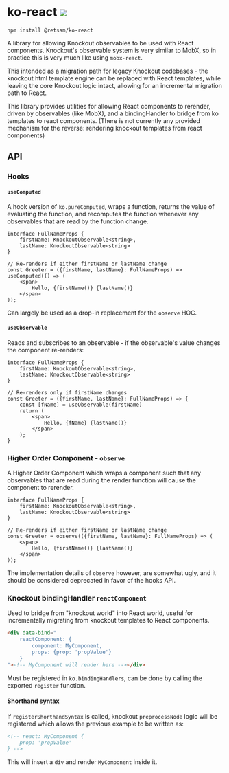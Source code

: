 # ko-react ![](https://img.shields.io/npm/types/@retsam/ko-react.svg?style=flat)

```
npm install @retsam/ko-react
```

A library for allowing Knockout observables to be used with React components.  Knockout's observable system is very similar to MobX, so in practice this is very much like using `mobx-react`.

This intended as a migration path for legacy Knockout codebases - the knockout html template engine can be replaced  with React templates, while leaving the core Knockout logic intact, allowing for an incremental migration path to React.

This library provides utilities for allowing React components to rerender, driven by observables (like MobX), and a bindingHandler to bridge from ko templates to react components.  (There is not currently any provided mechanism for the reverse: rendering knockout templates from react components)

## API

### Hooks

#### `useComputed`

A hook version of `ko.pureComputed`, wraps a function, returns the value of evaluating the function, and recomputes the function whenever any observables that are read by the function change.

```tsx
interface FullNameProps {
    firstName: KnockoutObservable<string>,
    lastName: KnockoutObservable<string>
}

// Re-renders if either firstName or lastName change
const Greeter = ({firstName, lastName}: FullNameProps) => useComputed(() => (
    <span>
        Hello, {firstName()} {lastName()}
    </span>
));
```

Can largely be used as a drop-in replacement for the `observe` HOC.

#### `useObservable`

Reads and subscribes to an observable - if the observable's value changes the component re-renders:

```tsx
interface FullNameProps {
    firstName: KnockoutObservable<string>,
    lastName: KnockoutObservable<string>
}

// Re-renders only if firstName changes
const Greeter = ({firstName, lastName}: FullNameProps) => {
    const [fName] = useObservable(firstName)
    return (
        <span>
            Hello, {fName} {lastName()}
        </span>
    );
}
```

### Higher Order Component - `observe`

A Higher Order Component which wraps a component such that any observables that are read during the render function will cause the component to rerender.

```tsx
interface FullNameProps {
    firstName: KnockoutObservable<string>,
    lastName: KnockoutObservable<string>
}

// Re-renders if either firstName or lastName change
const Greeter = observe(({firstName, lastName}: FullNameProps) => (
    <span>
        Hello, {firstName()} {lastName()}
    </span>
));
```

The implementation details of `observe` however, are somewhat ugly, and it should be considered deprecated in favor of the hooks API.

### Knockout bindingHandler `reactComponent`

Used to bridge from "knockout world" into React world, useful for incrementally migrating from knockout templates to React components.

```html
<div data-bind="
    reactComponent: {
        component: MyComponent,
        props: {prop: 'propValue'}
    }
"><!-- MyComponent will render here --></div>
```

Must be registered in `ko.bindingHandlers`, can be done by calling the exported `register` function.

#### Shorthand syntax

If `registerShorthandSyntax` is called, knockout `preprocessNode` logic will be registered which allows the previous example to be written as:

```html
<!-- react: MyComponent {
    prop: 'propValue'
} -->
```

This will insert a `div` and render `MyComponent` inside it.
